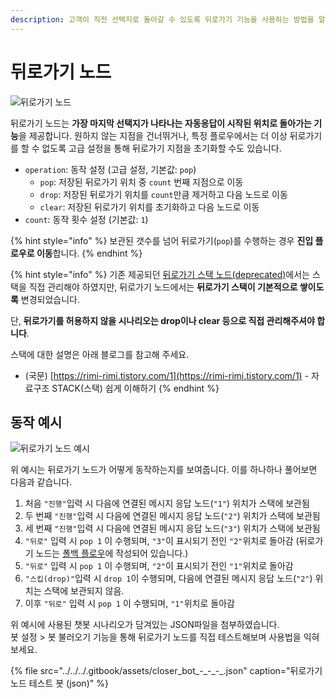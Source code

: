 ```yaml
---
description: 고객이 직전 선택지로 돌아갈 수 있도록 뒤로가기 기능을 사용하는 방법을 알아봅니다.
---
```


# 뒤로가기 노드

![&#xB4A4;&#xB85C;&#xAC00;&#xAE30; &#xB178;&#xB4DC;](../../../.gitbook/assets/back-navigation-node.png)

뒤로가기 노드는 **가장 마지막 선택지가 나타나는 자동응답이 시작된 위치로 돌아가는 기능**을 제공합니다. 원하지 않는 지점을 건너뛰거나, 특정 플로우에서는 더 이상 뒤로가기를 할 수 없도록 고급 설정을 통해 뒤로가기 지점을 초기화할 수도 있습니다.

* `operation`: 동작 설정 \(고급 설정, 기본값: `pop`\)
  * `pop`: 저장된 뒤로가기 위치 중 `count` 번째 지점으로 이동
  * `drop`: 저장된 뒤로가기 위치를 `count`만큼 제거하고 다음 노드로 이동
  * `clear`: 저장된 뒤로가기 위치를 초기화하고 다음 노드로 이동
* `count`: 동작 횟수 설정 \(기본값: `1`\)

{% hint style="info" %}
보관된 갯수를 넘어 뒤로가기\(`pop`\)를 수행하는 경우 **진입 플로우로 이동**합니다.
{% endhint %}

{% hint style="info" %}
기존 제공되던 [뒤로가기 스택 노드\(deprecated\)](backstack.md)에서는 스택을 직접 관리해야 하였지만, 뒤로가기 노드에서는 **뒤로가기 스택이 기본적으로 쌓이도록** 변경되었습니다.

단, **뒤로가기를 허용하지 않을 시나리오는 drop이나 clear 등으로 직접 관리해주셔야 합니다**.

스택에 대한 설명은 아래 블로그를 참고해 주세요.

* \(국문\) [https://rimi-rimi.tistory.com/1](https://rimi-rimi.tistory.com/1) - 자료구조 STACK\(스택\) 쉽게 이해하기
{% endhint %}

## **동작 예시**

![&#xB4A4;&#xB85C;&#xAC00;&#xAE30; &#xB178;&#xB4DC; &#xC608;&#xC2DC;](../../../.gitbook/assets/back-navigation-node-example.gif)

위 예시는 뒤로가기 노드가 어떻게 동작하는지를 보여줍니다. 이를 하나하나 풀어보면 다음과 같습니다.

1. 처음 `"진행"`입력 시 다음에 연결된 메시지 응답 노드\(`"1"`\) 위치가 스택에 보관됨
2. 두 번째 `"진행"`입력 시 다음에 연결된 메시지 응답 노드\(`"2"`\) 위치가 스택에 보관됨
3. 세 번째 `"진행"`입력 시 다음에 연결된 메시지 응답 노드\(`"3"`\) 위치가 스택에 보관됨
4. `"뒤로"` 입력 시 `pop 1` 이 수행되며, `"3"`이 표시되기 전인 `"2"`위치로 돌아감 \(뒤로가기 노드는 [폴백 플로우](../flow.md#fallback-flow)에 작성되어 있습니다.\)
5. `"뒤로"` 입력 시 `pop 1` 이 수행되며, `"2"`이 표시되기 전인 `"1"`위치로 돌아감
6. `"스킵(drop)"`입력 시 `drop 1`이 수행되며, 다음에 연결된 메시지 응답 노드\(`"2"`\) 위치는 스택에 보관되지 않음.
7. 이후 `"뒤로"` 입력 시 `pop 1` 이 수행되며, `"1"`위치로 돌아감

위 예시에 사용된 챗봇 시나리오가 담겨있는 JSON파일을 첨부하였습니다.  
봇 설정 &gt; 봇 불러오기 기능을 통해 뒤로가기 노드를 직접 테스트해보며 사용법을 익혀보세요.

{% file src="../../../.gitbook/assets/closer\_bot\_-\_-\_-\_.json" caption="뒤로가기 노드 테스트 봇 \(json\)" %}

